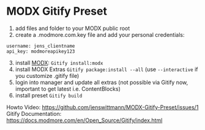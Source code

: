# MODX Gitify Preset

1. add files and folder to your MODX public root
2. create a .modmore.com.key file and add your personal credentials:

```
username: jens_clientname
api_key: modmoreapikey123
```

3. install [MODX](https://modx.com): `Gitify install:modx`
4. install MODX Extras `Gitify package:install --all` (use `--interactive` if you customize .gitify file)
5. login into manager and update all extras (not possible via Gitify now, important to get latest i.e. ContentBlocks)
6. install preset `Gitify build`

Howto Video: https://github.com/jenswittmann/MODX-Gitify-Preset/issues/1    
Gitify Documentation: https://docs.modmore.com/en/Open_Source/Gitify/index.html
